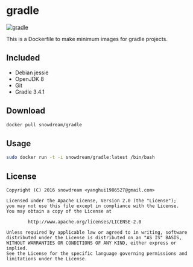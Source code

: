 # gradle
[![gradle](http://dockeri.co/image/snowdream/gradle)](https://hub.docker.com/r/snowdream/gradle/)

This is a Dockerfile to make minimum images for gradle projects.

## Included
* Debian jessie
* OpenJDK 8
* Git
* Gradle 3.4.1


## Download
```bash
docker pull snowdream/gradle
```

## Usage
```bash
sudo docker run -t -i snowdream/gradle:latest /bin/bash
```

## License
```
Copyright (C) 2016 snowdream <yanghui1986527@gmail.com>

Licensed under the Apache License, Version 2.0 (the "License");
you may not use this file except in compliance with the License.
You may obtain a copy of the License at

        http://www.apache.org/licenses/LICENSE-2.0

Unless required by applicable law or agreed to in writing, software
distributed under the License is distributed on an "AS IS" BASIS,
WITHOUT WARRANTIES OR CONDITIONS OF ANY KIND, either express or implied.
See the License for the specific language governing permissions and
limitations under the License.
```
